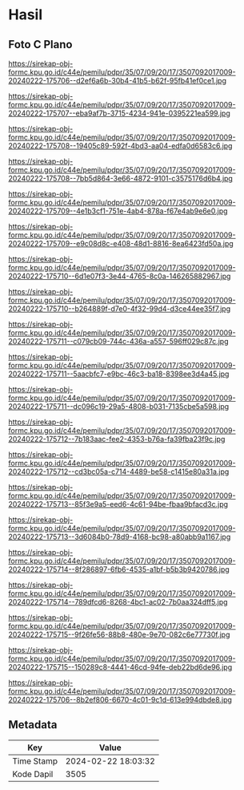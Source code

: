 # Hasil

## Foto C Plano

https://sirekap-obj-formc.kpu.go.id/c44e/pemilu/pdpr/35/07/09/20/17/3507092017009-20240222-175706--d2ef6a6b-30b4-41b5-b62f-95fb41ef0ce1.jpg

https://sirekap-obj-formc.kpu.go.id/c44e/pemilu/pdpr/35/07/09/20/17/3507092017009-20240222-175707--eba9af7b-3715-4234-941e-0395221ea599.jpg

https://sirekap-obj-formc.kpu.go.id/c44e/pemilu/pdpr/35/07/09/20/17/3507092017009-20240222-175708--19405c89-592f-4bd3-aa04-edfa0d6583c6.jpg

https://sirekap-obj-formc.kpu.go.id/c44e/pemilu/pdpr/35/07/09/20/17/3507092017009-20240222-175708--7bb5d864-3e66-4872-9101-c3575176d6b4.jpg

https://sirekap-obj-formc.kpu.go.id/c44e/pemilu/pdpr/35/07/09/20/17/3507092017009-20240222-175709--4e1b3cf1-751e-4ab4-878a-f67e4ab9e6e0.jpg

https://sirekap-obj-formc.kpu.go.id/c44e/pemilu/pdpr/35/07/09/20/17/3507092017009-20240222-175709--e9c08d8c-e408-48d1-8816-8ea6423fd50a.jpg

https://sirekap-obj-formc.kpu.go.id/c44e/pemilu/pdpr/35/07/09/20/17/3507092017009-20240222-175710--6d1e07f3-3e44-4765-8c0a-146265882967.jpg

https://sirekap-obj-formc.kpu.go.id/c44e/pemilu/pdpr/35/07/09/20/17/3507092017009-20240222-175710--b264889f-d7e0-4f32-99d4-d3ce44ee35f7.jpg

https://sirekap-obj-formc.kpu.go.id/c44e/pemilu/pdpr/35/07/09/20/17/3507092017009-20240222-175711--c079cb09-744c-436a-a557-596ff029c87c.jpg

https://sirekap-obj-formc.kpu.go.id/c44e/pemilu/pdpr/35/07/09/20/17/3507092017009-20240222-175711--5aacbfc7-e9bc-46c3-ba18-8398ee3d4a45.jpg

https://sirekap-obj-formc.kpu.go.id/c44e/pemilu/pdpr/35/07/09/20/17/3507092017009-20240222-175711--dc096c19-29a5-4808-b031-7135cbe5a598.jpg

https://sirekap-obj-formc.kpu.go.id/c44e/pemilu/pdpr/35/07/09/20/17/3507092017009-20240222-175712--7b183aac-fee2-4353-b76a-fa39fba23f9c.jpg

https://sirekap-obj-formc.kpu.go.id/c44e/pemilu/pdpr/35/07/09/20/17/3507092017009-20240222-175712--cd3bc05a-c714-4489-be58-c1415e80a31a.jpg

https://sirekap-obj-formc.kpu.go.id/c44e/pemilu/pdpr/35/07/09/20/17/3507092017009-20240222-175713--85f3e9a5-eed6-4c61-94be-fbaa9bfacd3c.jpg

https://sirekap-obj-formc.kpu.go.id/c44e/pemilu/pdpr/35/07/09/20/17/3507092017009-20240222-175713--3d6084b0-78d9-4168-bc98-a80abb9a1167.jpg

https://sirekap-obj-formc.kpu.go.id/c44e/pemilu/pdpr/35/07/09/20/17/3507092017009-20240222-175714--8f286897-6fb6-4535-a1bf-b5b3b9420786.jpg

https://sirekap-obj-formc.kpu.go.id/c44e/pemilu/pdpr/35/07/09/20/17/3507092017009-20240222-175714--789dfcd6-8268-4bc1-ac02-7b0aa324dff5.jpg

https://sirekap-obj-formc.kpu.go.id/c44e/pemilu/pdpr/35/07/09/20/17/3507092017009-20240222-175715--9f26fe56-88b8-480e-9e70-082c6e77730f.jpg

https://sirekap-obj-formc.kpu.go.id/c44e/pemilu/pdpr/35/07/09/20/17/3507092017009-20240222-175715--150289c8-4441-46cd-94fe-deb22bd6de96.jpg

https://sirekap-obj-formc.kpu.go.id/c44e/pemilu/pdpr/35/07/09/20/17/3507092017009-20240222-175706--8b2ef806-6670-4c01-9c1d-613e994dbde8.jpg


## Metadata

| Key        | Value               |
| ---------- | ------------------- |
| Time Stamp | 2024-02-22 18:03:32 |
| Kode Dapil | 3505                |



